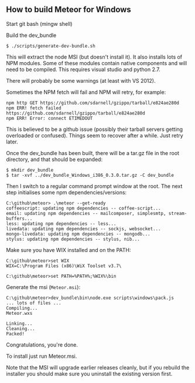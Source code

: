 How to build Meteor for Windows
-------------------------------

Start git bash (mingw shell)

Build the dev_bundle
```
$ ./scripts/generate-dev-bundle.sh

```
This will extract the node MSI (but doesn't install it).
It also installs lots of NPM modules.
Some of these modules contain native components and will need
to be compiled. This requires visual studio and python 2.7.

There will probably be some warnings (at least with VS 2012).

Sometimes the NPM fetch will fail and NPM will retry, for example:
```
npm http GET https://github.com/sdarnell/gzippo/tarball/e824ae280d
npm ERR! fetch failed https://github.com/sdarnell/gzippo/tarball/e824ae280d
npm ERR! Error: connect ETIMEDOUT
```
This is believed to be a github issue (possibly their tarball servers getting
 overloaded or confused). Things seem to recover after a while.
 Just retry later.

Once the dev_bundle has been built, there will be a tar.gz file in the root
 directory, and that should be expanded:
```
$ mkdir dev_bundle
$ tar -xvf ../dev_bundle_Windows_i386_0.3.0.tar.gz -C dev_bundle
```

Then I switch to a regular command prompt window at the root.
The next step initialises some npm dependencies/versions:
```
C:\github\meteor> .\meteor --get-ready
coffeescript: updating npm dependencies -- coffee-script...
email: updating npm dependencies -- mailcomposer, simplesmtp, stream-buffers...
less: updating npm dependencies -- less...
livedata: updating npm dependencies -- sockjs, websocket...
mongo-livedata: updating npm dependencies -- mongodb...
stylus: updating npm dependencies -- stylus, nib...
```

Make sure you have WIX installed and on the PATH:
```
C:\github\meteor>set WIX
WIX=C:\Program Files (x86)\WiX Toolset v3.7\

C:\github\meteor>set PATH=%PATH%;%WIX%\bin
```

Generate the msi (```Meteor.msi```):
```
C:\github\meteor>dev_bundle\bin\node.exe scripts\windows\pack.js
... lots of files ...
Compiling...
Meteor.wxs

Linking...
Cleaning...
Packed!
```

Congratulations, you're done.

To install just run Meteor.msi.

Note that the MSI will upgrade earlier releases cleanly, but if you rebuild
 the installer you should make sure you uninstall the existing version first.
